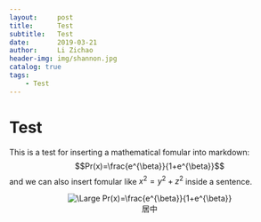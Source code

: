 ```yaml
---
layout:     post
title:      Test
subtitle:   Test
date:       2019-03-21
author:     Li Zichao
header-img: img/shannon.jpg
catalog: true
tags:
    - Test
---
```


# Test
This is a test for inserting a mathematical fomular into markdown:
$$Pr(x)=\frac{e^{\beta}}{1+e^{\beta}}$$
and we can also insert fomular like $x^2=y^2+z^2$ inside a sentence.<br>
<center>
    <img src="https://latex.codecogs.com/svg.latex?\Large&space;Pr(x)=\frac{e^{\beta}}{1+e^{\beta}}" title="\Large Pr(x)=\frac{e^{\beta}}{1+e^{\beta}}" />
</center>
<center>居中</center>
